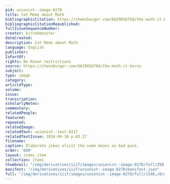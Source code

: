 ```yaml
---
pid: unionist--image-0278
title: Cat Meme about Math
bibliographicCitation: https://cheezburger.com/6629056768/the-math-it-burns
bibliographicCitationRepublished: 
fullIssueSequenceNumber: 
creator: kittahmonster
dateCreated: 
description: Cat Meme about Math
language: English
publisher: 
IsPartOf: 
rights: No Known restrictions
source: https://cheezburger.com/6629056768/the-math-it-burns
subject: 
type: image
category: 
articleType: 
volume: 
issue: 
transcription: 
scholarlyNotes: 
commentary: 
relatedPeople: 
featured: 
repeated: 
relatedImage: 
relatedText: unionist--text-0317
relatedTextIssue: 1834-04-10 p.03.17
filename: 
caption: Elaborate jokes elicit the same moans as bad puns.
order: '689'
layout: items_item
collection: items
thumbnail: "/img/derivatives/iiif/images/unionist--image-0278/full/250,/0/default.jpg"
manifest: "/img/derivatives/iiif/unionist--image-0278/manifest.json"
full: "/img/derivatives/iiif/images/unionist--image-0278/full/1140,/0/default.jpg"
---
```

